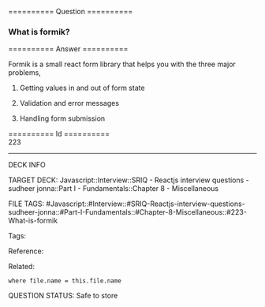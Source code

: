 ========== Question ==========  

### What is formik?  

========== Answer ==========  

Formik is a small react form library that helps you with the three major
problems,

1.  Getting values in and out of form state

2.  Validation and error messages

3.  Handling form submission

========== Id ==========  
223

---

DECK INFO

TARGET DECK: Javascript::Interview::SRIQ - Reactjs interview questions - sudheer jonna::Part I - Fundamentals::Chapter 8 - Miscellaneous

FILE TAGS: #Javascript::#Interview::#SRIQ-Reactjs-interview-questions-sudheer-jonna::#Part-I-Fundamentals::#Chapter-8-Miscellaneous::#223-What-is-formik

Tags:

Reference:

Related:

```dataview
where file.name = this.file.name
```
QUESTION STATUS: Safe to store
